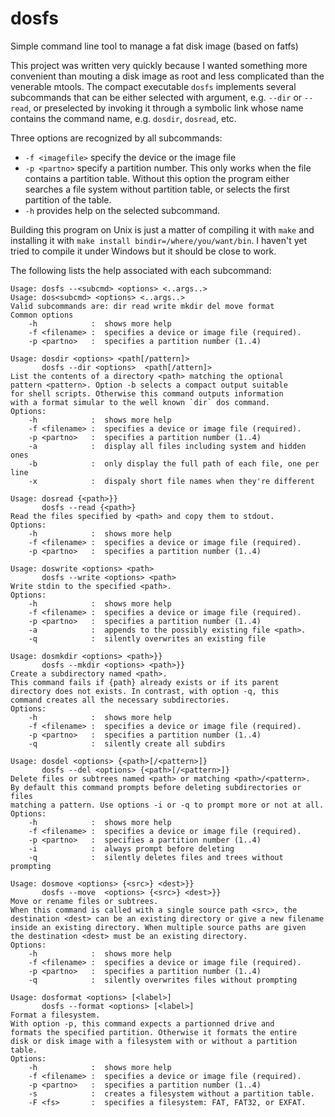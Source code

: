 # dosfs
Simple command line tool to manage a fat disk image (based on fatfs)

This project was written very quickly because I wanted something more convenient than mouting a disk image as root and less complicated than the venerable mtools. The compact executable `dosfs` implements several subcommands that can be either selected with argument, e.g. `--dir` or `--read`, or preselected by invoking it through a symbolic link whose name contains the command name, e.g. `dosdir`, `dosread`, etc.

Three options are recognized by all subcommands:
* `-f <imagefile>` specify the device or the image file
* `-p <partno>` specify a partition number. This only works when the file contains a partition table. Without this option the program either searches a file system without partition table, or selects the first partition of the table.
* `-h` provides help on the selected subcommand.
 
Building this program on Unix is just a matter of compiling it with `make` and installing it
with `make install bindir=/where/you/want/bin`. I haven't yet tried to compile it under Windows
but it should be close to work.
 
The following lists the help associated with each subcommand:

```
Usage: dosfs --<subcmd> <options> <..args..>
Usage: dos<subcmd> <options> <..args..>
Valid subcommands are: dir read write mkdir del move format
Common options
	-h            :  shows more help
	-f <filename> :  specifies a device or image file (required).
	-p <partno>   :  specifies a partition number (1..4)
```

```
Usage: dosdir <options> <path[/pattern]>
       dosfs --dir <options>  <path[/attern]>
List the contents of a directory <path> matching the optional
pattern <pattern>. Option -b selects a compact output suitable
for shell scripts. Otherwise this command outputs information
with a format simular to the well known `dir` dos command.
Options:
	-h            :  shows more help
	-f <filename> :  specifies a device or image file (required).
	-p <partno>   :  specifies a partition number (1..4)
	-a            :  display all files including system and hidden ones
	-b            :  only display the full path of each file, one per line
	-x            :  dispaly short file names when they're different
```

```
Usage: dosread {<path>}}
       dosfs --read {<path>}
Read the files specified by <path> and copy them to stdout.
Options:
	-h            :  shows more help
	-f <filename> :  specifies a device or image file (required).
	-p <partno>   :  specifies a partition number (1..4)
```

```
Usage: doswrite <options> <path>
       dosfs --write <options> <path>
Write stdin to the specified <path>.
Options:
	-h            :  shows more help
	-f <filename> :  specifies a device or image file (required).
	-p <partno>   :  specifies a partition number (1..4)
	-a            :  appends to the possibly existing file <path>.
	-q            :  silently overwrites an existing file
```

```
Usage: dosmkdir <options> <path>}}
       dosfs --mkdir <options> <path>}}
Create a subdirectory named <path>.
This command fails if {path} already exists or if its parent
directory does not exists. In contrast, with option -q, this
command creates all the necessary subdirectories.
Options:
	-h            :  shows more help
	-f <filename> :  specifies a device or image file (required).
	-p <partno>   :  specifies a partition number (1..4)
	-q            :  silently create all subdirs
```
```
Usage: dosdel <options> {<path>[/<pattern>]}
       dosfs --del <options> {<path>[/<pattern>]}
Delete files or subtrees named <path> or matching <path>/<pattern>.
By default this command prompts before deleting subdirectories or files
matching a pattern. Use options -i or -q to prompt more or not at all.
Options:
	-h            :  shows more help
	-f <filename> :  specifies a device or image file (required).
	-p <partno>   :  specifies a partition number (1..4)
	-i            :  always prompt before deleting
	-q            :  silently deletes files and trees without prompting
```

```
Usage: dosmove <options> {<src>} <dest>}}
       dosfs --move  <options> {<src>} <dest>}}
Move or rename files or subtrees.
When this command is called with a single source path <src>, the
destination <dest> can be an existing directory or give a new filename
inside an existing directory. When multiple source paths are given
the destination <dest> must be an existing directory.
Options:
	-h            :  shows more help
	-f <filename> :  specifies a device or image file (required).
	-p <partno>   :  specifies a partition number (1..4)
	-q            :  silently overwrites files without prompting
```

```
Usage: dosformat <options> [<label>]
       dosfs --format <options> [<label>]
Format a filesystem.
With option -p, this command expects a partionned drive and
formats the specified partition. Otherwise it formats the entire
disk or disk image with a filesystem with or without a partition table.
Options:
	-h            :  shows more help
	-f <filename> :  specifies a device or image file (required).
	-p <partno>   :  specifies a partition number (1..4)
	-s            :  creates a filesystem without a partition table.
	-F <fs>       :  specifies a filesystem: FAT, FAT32, or EXFAT.
```